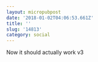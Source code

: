 ```yaml
---
layout: micropubpost
date: '2018-01-02T04:06:53.661Z'
title: ''
slug: '14813'
category: social
---
```

Now it should actually work v3
